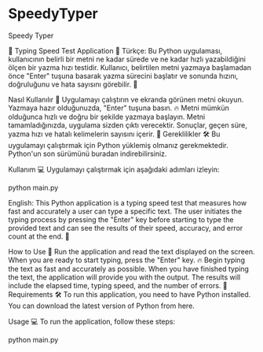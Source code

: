 # SpeedyTyper
Speedy Typer

📝 Typing Speed Test Application 💨
Türkçe:
Bu Python uygulaması, kullanıcının belirli bir metni ne kadar sürede ve ne kadar hızlı yazabildiğini ölçen bir yazma hızı testidir. Kullanıcı, belirtilen metni yazmaya başlamadan önce "Enter" tuşuna basarak yazma sürecini başlatır ve sonunda hızını, doğruluğunu ve hata sayısını görebilir. 🚀

Nasıl Kullanılır 🤔
Uygulamayı çalıştırın ve ekranda görünen metni okuyun.
Yazmaya hazır olduğunuzda, "Enter" tuşuna basın. 🔥
Metni mümkün olduğunca hızlı ve doğru bir şekilde yazmaya başlayın.
Metni tamamladığınızda, uygulama sizden çıktı verecektir. Sonuçlar, geçen süre, yazma hızı ve hatalı kelimelerin sayısını içerir. 🎉
Gereklilikler 🛠️
Bu uygulamayı çalıştırmak için Python yüklemiş olmanız gerekmektedir. Python'un son sürümünü buradan indirebilirsiniz.

Kullanım 💻
Uygulamayı çalıştırmak için aşağıdaki adımları izleyin:

python main.py

English:
This Python application is a typing speed test that measures how fast and accurately a user can type a specific text. The user initiates the typing process by pressing the "Enter" key before starting to type the provided text and can see the results of their speed, accuracy, and error count at the end. 🚀

How to Use 🤔
Run the application and read the text displayed on the screen.
When you are ready to start typing, press the "Enter" key. 🔥
Begin typing the text as fast and accurately as possible.
When you have finished typing the text, the application will provide you with the output. The results will include the elapsed time, typing speed, and the number of errors. 🎉
Requirements 🛠️
To run this application, you need to have Python installed. You can download the latest version of Python from here.

Usage 💻
To run the application, follow these steps:

python main.py
